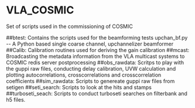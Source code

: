 # VLA_COSMIC
Set of scripts used in the commissioning of COSMIC

##btest:
  Contains the scripts used for the beamforming tests
  upchan_bf.py -- A Python based single coarse channel, upchannelizer beamformer
##Calib:
  Calibration routines used for deriving the gain calibration
##mcast:
  Broadcasting the metadata information from the VLA multicast systems to COSMIC redis server postprocessing
##obs_rawdata:
  Scritps to play with the guppi raw files, conducting delay calibration, UVW calculation and plotting autocorrelations, crosscorrelations and 
  crosscorrelation coefficients
##sim_rawdata:
  Scripts to genereate guppi raw files from setigen
##seti_search:
  Scripts to look at the hits and stamps
##turboseti_seach:
  Scripts to conduct turboseti searches on filterbank and h5 files.
